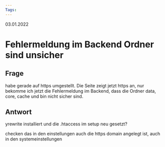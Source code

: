 ```yaml
--- 
Tags: 
--- 
```

03.01.2022

# Fehlermeldung im Backend Ordner sind unsicher


## Frage
habe gerade auf https umgestellt. Die Seite zeigt jetzt https an, nur bekomme ich jetzt die Fehlermeldung im Backend, dass die Ordner data, core, cache und bin nicht sicher sind. 


## Antwort

yrewrite installiert und die .htaccess im setup neu gesetzt?

checken das in den einstellungen auch die https domain angelegt ist, auch in den systemeinstellungen
